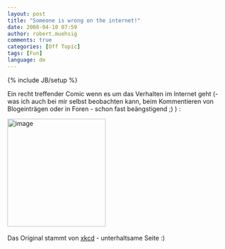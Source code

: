 ```yaml
---
layout: post
title: "Someone is wrong on the internet!"
date: 2008-04-10 07:59
author: robert.muehsig
comments: true
categories: [Off Topic]
tags: [Fun]
language: de
---
```

{% include JB/setup %}
<p>Ein recht treffender Comic wenn es um das Verhalten im Internet geht (- was ich auch bei mir selbst beobachten kann, beim Kommentieren von Blogeinträgen oder in Foren - schon fast beängstigend ;) ) :</p> <p><a href="{{BASE_PATH}}/assets/wp-images-de/image383.png"><img style="border-right: 0px; border-top: 0px; border-left: 0px; border-bottom: 0px" height="244" alt="image" src="{{BASE_PATH}}/assets/wp-images-de/image-thumb362.png" width="222" border="0"></a>&nbsp;</p> <p>Das Original stammt von <a href="http://xkcd.com/386/">xkcd</a> - unterhaltsame Seite :)</p>
